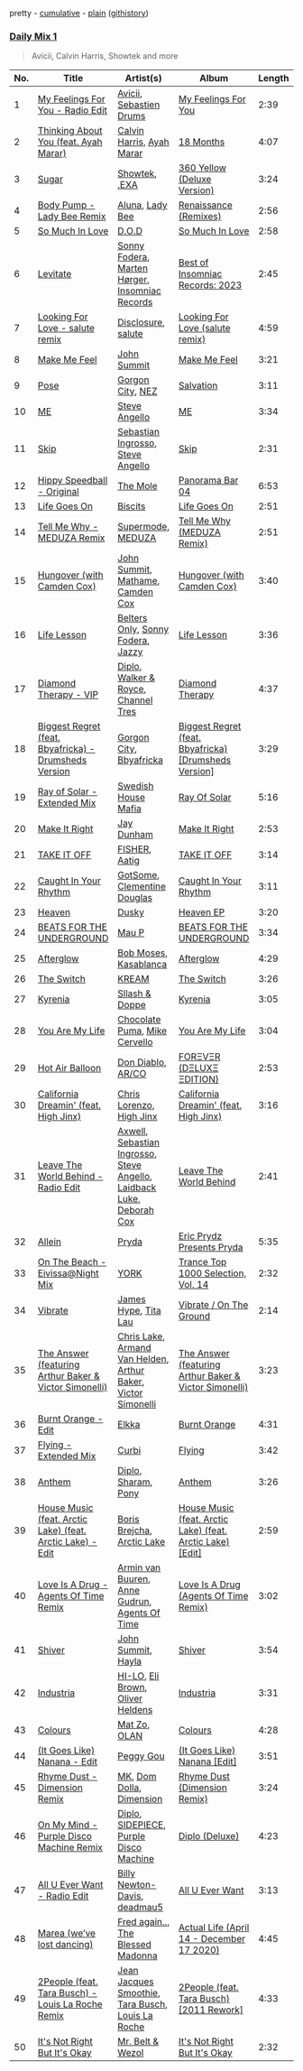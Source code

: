 pretty - [cumulative](/playlists/cumulative/Daily%20Mix%201.md) - [plain](/playlists/plain/37i9dQZF1E381TIGlTphwu) ([githistory](https://github.githistory.xyz/vitokorn/spotify-playlist-archive/blob/master/playlists/plain/37i9dQZF1E381TIGlTphwu))
### [Daily Mix 1](https://open.spotify.com/playlist/37i9dQZF1E381TIGlTphwu)

> Avicii, Calvin Harris, Showtek and more

| No. | Title | Artist(s) | Album | Length |
|---|---|---|---|---|
| 1 | [My Feelings For You - Radio Edit](https://open.spotify.com/track/3Yv9CEIOJjpw8tgKJhbOcc) | [Avicii](https://open.spotify.com/artist/1vCWHaC5f2uS3yhpwWbIA6), [Sebastien Drums](https://open.spotify.com/artist/0lHsjYcb3lGjkJQQqC6HVt) | [My Feelings For You](https://open.spotify.com/album/7vlSUAb4QAXdlkPEiR4Qgu) | 2:39 |
| 2 | [Thinking About You (feat. Ayah Marar)](https://open.spotify.com/track/1KtD0xaLAikgIt5tPbteZQ) | [Calvin Harris](https://open.spotify.com/artist/7CajNmpbOovFoOoasH2HaY), [Ayah Marar](https://open.spotify.com/artist/4xQ2BGOBUXgjxO2PAhrIyS) | [18 Months](https://open.spotify.com/album/7w19PFbxAjwZ7UVNp9z0uT) | 4:07 |
| 3 | [Sugar](https://open.spotify.com/track/1MCykbR6IJsiaXuZ1VTN6j) | [Showtek](https://open.spotify.com/artist/3gk0OYeLFWYupGFRHqLSR7), [.EXA](https://open.spotify.com/artist/4fCHA6Os4QKfn5UngdAf3i) | [360 Yellow (Deluxe Version)](https://open.spotify.com/album/1Fq6i9cUYSYZgP0pGzeWrB) | 3:24 |
| 4 | [Body Pump - Lady Bee Remix](https://open.spotify.com/track/5PkJ2ssBCzKHaztJVASw2b) | [Aluna](https://open.spotify.com/artist/5ITI6SEoUZMIXXkzCfr4oE), [Lady Bee](https://open.spotify.com/artist/5WuoHUDzojO8oto22ahnwN) | [Renaissance (Remixes)](https://open.spotify.com/album/3eVVyHEF1waq5kbMFm9pdJ) | 2:56 |
| 5 | [So Much In Love](https://open.spotify.com/track/7DnI3ktF2vcmzKuCCKseQL) | [D.O.D](https://open.spotify.com/artist/0Cs47vvRsPgEfliBU9KDiB) | [So Much In Love](https://open.spotify.com/album/7p0hUdHwZw2lN8PtRkVeiX) | 2:58 |
| 6 | [Levitate](https://open.spotify.com/track/7osZc0miZMAnL4AsBRnh0X) | [Sonny Fodera](https://open.spotify.com/artist/39B7ChWwrWDs7zXlsu3MoP), [Marten Hørger](https://open.spotify.com/artist/0EdUwJSqkMmsH6Agg3G8Ls), [Insomniac Records](https://open.spotify.com/artist/51xR0dvqUomzb5eY6dvT4M) | [Best of Insomniac Records: 2023](https://open.spotify.com/album/70ZyWrGgoffODlaUheuFx2) | 2:45 |
| 7 | [Looking For Love - salute remix](https://open.spotify.com/track/3pbaa7YbnJLNif8TOONI9t) | [Disclosure](https://open.spotify.com/artist/6nS5roXSAGhTGr34W6n7Et), [salute](https://open.spotify.com/artist/1np8xozf7ATJZDi9JX8Dx5) | [Looking For Love (salute remix)](https://open.spotify.com/album/550Hl0NNiWdFJcIqaMGWuT) | 4:59 |
| 8 | [Make Me Feel](https://open.spotify.com/track/0RoGOiZUCQyqAZSPBSk75T) | [John Summit](https://open.spotify.com/artist/7kNqXtgeIwFtelmRjWv205) | [Make Me Feel](https://open.spotify.com/album/37IWL3cLKAFT5EkQiFkDAI) | 3:21 |
| 9 | [Pose](https://open.spotify.com/track/5LBemsCrsGqsXSGYA8i2z6) | [Gorgon City](https://open.spotify.com/artist/4VNQWV2y1E97Eqo2D5UTjx), [NEZ](https://open.spotify.com/artist/2Mwy2BwAUT3WU1cZa3pvEW) | [Salvation](https://open.spotify.com/album/34yu5063EpoaKKir1m0q9e) | 3:11 |
| 10 | [ME](https://open.spotify.com/track/7dyJugljupi044oQfkrzlc) | [Steve Angello](https://open.spotify.com/artist/4FqPRilb0Ja0TKG3RS3y4s) | [ME](https://open.spotify.com/album/2ABIweWTmeRmUBc73DNiqq) | 3:34 |
| 11 | [Skip](https://open.spotify.com/track/0OHyE7d3EfGT6jIDVRN4Qn) | [Sebastian Ingrosso](https://open.spotify.com/artist/6hyMWrxGBsOx6sWcVj1DqP), [Steve Angello](https://open.spotify.com/artist/4FqPRilb0Ja0TKG3RS3y4s) | [Skip](https://open.spotify.com/album/6FGPOgL60G0VhYki83WFCE) | 2:31 |
| 12 | [Hippy Speedball - Original](https://open.spotify.com/track/3mRmL6YPBOgP2F2EXQULoN) | [The Mole](https://open.spotify.com/artist/3GD3K1YZRnJcqqJ4ZEq9LW) | [Panorama Bar 04](https://open.spotify.com/album/7toCypSzd5IkgmQrKTOc2Q) | 6:53 |
| 13 | [Life Goes On](https://open.spotify.com/track/5BC4a9zX4qOAuIM7HUgVrG) | [Biscits](https://open.spotify.com/artist/052B9SONfhoScw7dgYWw5o) | [Life Goes On](https://open.spotify.com/album/3T6dLIs7QJWYflHcVLAB1A) | 2:51 |
| 14 | [Tell Me Why - MEDUZA Remix](https://open.spotify.com/track/7jrMFjEq0t09f7m3HnnWXl) | [Supermode](https://open.spotify.com/artist/7urnl0uH1w3NCoErxw7AUK), [MEDUZA](https://open.spotify.com/artist/0xRXCcSX89eobfrshSVdyu) | [Tell Me Why (MEDUZA Remix)](https://open.spotify.com/album/6CTjQWx50yUs4wNu95cnlM) | 2:51 |
| 15 | [Hungover (with Camden Cox)](https://open.spotify.com/track/1HmeANWuuCP6ldvGgKwTLi) | [John Summit](https://open.spotify.com/artist/7kNqXtgeIwFtelmRjWv205), [Mathame](https://open.spotify.com/artist/6QSwQEz8CDMg8Rqk8dEkxS), [Camden Cox](https://open.spotify.com/artist/5mNpMP01Co4vXZ3U0fWP3C) | [Hungover (with Camden Cox)](https://open.spotify.com/album/0zmoJBEhLPoiKBzXMeFjAm) | 3:40 |
| 16 | [Life Lesson](https://open.spotify.com/track/6uhB0cuM92oSetkMGvRiyr) | [Belters Only](https://open.spotify.com/artist/1H1sDUWSlytzifZTDpKgUA), [Sonny Fodera](https://open.spotify.com/artist/39B7ChWwrWDs7zXlsu3MoP), [Jazzy](https://open.spotify.com/artist/7zAAwgV5Wqmvpb4GzvlRkP) | [Life Lesson](https://open.spotify.com/album/0zrcEy45YCYxctOZ0YAjNQ) | 3:36 |
| 17 | [Diamond Therapy - VIP](https://open.spotify.com/track/2Mu2YlVCDCZ6VDnLEHIVG4) | [Diplo](https://open.spotify.com/artist/5fMUXHkw8R8eOP2RNVYEZX), [Walker & Royce](https://open.spotify.com/artist/1lAwVq9MxNJkB0dEY6xNoV), [Channel Tres](https://open.spotify.com/artist/4cUkGQyhLFqKHBtL58HYVp) | [Diamond Therapy](https://open.spotify.com/album/6Ts98dV2mvynqieN4j3TOO) | 4:37 |
| 18 | [Biggest Regret (feat. Bbyafricka) - Drumsheds Version](https://open.spotify.com/track/1V8BLftxZIgyL5UgbgfkWE) | [Gorgon City](https://open.spotify.com/artist/4VNQWV2y1E97Eqo2D5UTjx), [Bbyafricka](https://open.spotify.com/artist/019gRg7DezPMbaI1xRZD6W) | [Biggest Regret (feat. Bbyafricka) [Drumsheds Version]](https://open.spotify.com/album/4NolYYX1nWkwpuHCmyYQzV) | 3:29 |
| 19 | [Ray of Solar - Extended Mix](https://open.spotify.com/track/32DSS0lGNkOJ2nJAqQCroY) | [Swedish House Mafia](https://open.spotify.com/artist/1h6Cn3P4NGzXbaXidqURXs) | [Ray Of Solar](https://open.spotify.com/album/4oKQeboZg2r2GVkCCZ4iFR) | 5:16 |
| 20 | [Make It Right](https://open.spotify.com/track/0YY6R2AtObBMKFZyVV2fZ5) | [Jay Dunham](https://open.spotify.com/artist/4JWZwoacJTvnATTK9BUE34) | [Make It Right](https://open.spotify.com/album/3V9ACaGgCltZJISgul0fTF) | 2:53 |
| 21 | [TAKE IT OFF](https://open.spotify.com/track/7zp9FOU4cjFdGN1zdWTvcB) | [FISHER](https://open.spotify.com/artist/1VJ0briNOlXRtJUAzoUJdt), [Aatig](https://open.spotify.com/artist/21OabQwzpxuFNxp7p781Ao) | [TAKE IT OFF](https://open.spotify.com/album/29p3XedLUbGNxK7aje4WPW) | 3:14 |
| 22 | [Caught In Your Rhythm](https://open.spotify.com/track/2UjMBCiA9gdDoSguLxrbBP) | [GotSome](https://open.spotify.com/artist/5eALE6GKSAiBNMyqpsqoeX), [Clementine Douglas](https://open.spotify.com/artist/4DWuml4Jf6K81b5rAPwMb6) | [Caught In Your Rhythm](https://open.spotify.com/album/5DksuDz9GUGMV5vOmMBo7U) | 3:11 |
| 23 | [Heaven](https://open.spotify.com/track/4wJ6GzWqWebaKHXrKot0ju) | [Dusky](https://open.spotify.com/artist/5gqoUf9vKKv96b1c0GBKwu) | [Heaven EP](https://open.spotify.com/album/4qs2ZCcVu7eeKc82fqFsEr) | 3:20 |
| 24 | [BEATS FOR THE UNDERGROUND](https://open.spotify.com/track/62bjfb5YMLvZU44vfjJVxp) | [Mau P](https://open.spotify.com/artist/0w1sbtZVQoK6GzV4A4OkCv) | [BEATS FOR THE UNDERGROUND](https://open.spotify.com/album/79kzvy6zqbSZsSIxVK3flH) | 3:34 |
| 25 | [Afterglow](https://open.spotify.com/track/2Ftoh82TZBdd5VduEm8T44) | [Bob Moses](https://open.spotify.com/artist/6LHsnRBUYhFyt01PdKXAF5), [Kasablanca](https://open.spotify.com/artist/297Z0teiCkp5s9eneWROpI) | [Afterglow](https://open.spotify.com/album/6pBEgtzvrTzF2KWiMzhkGm) | 4:29 |
| 26 | [The Switch](https://open.spotify.com/track/2Uf2IFn75rflEjYN4z1YUR) | [KREAM](https://open.spotify.com/artist/0DdDnziut7wOo6cAYWVZC5) | [The Switch](https://open.spotify.com/album/3x0717lwXQfyWeLFwiEe5S) | 3:26 |
| 27 | [Kyrenia](https://open.spotify.com/track/3aBYRY9gfl7f04BnLwxwLk) | [Sllash & Doppe](https://open.spotify.com/artist/1mPUNeOkJql5onhKwqiLMj) | [Kyrenia](https://open.spotify.com/album/2xQRYg2fydr41ILWzguidC) | 3:05 |
| 28 | [You Are My Life](https://open.spotify.com/track/51ecx8vfBmfo9maBzKDBfa) | [Chocolate Puma](https://open.spotify.com/artist/5Aw0IGM5JS3FuTgtRsDWGA), [Mike Cervello](https://open.spotify.com/artist/4zYX8Aa744hQ5O2hpAYQI3) | [You Are My Life](https://open.spotify.com/album/4XdIx8D65ziUGCnmV4jl1W) | 3:04 |
| 29 | [Hot Air Balloon](https://open.spotify.com/track/67p96tIoC4ESrod9kW331R) | [Don Diablo](https://open.spotify.com/artist/1l2ekx5skC4gJH8djERwh1), [AR/CO](https://open.spotify.com/artist/7mGI9Sd66FqHjIkwzkgbG7) | [FORΞVΞR (DΞLUXΞ ΞDITION)](https://open.spotify.com/album/53F4qZCDBwulb9eoMuWHf2) | 2:53 |
| 30 | [California Dreamin' (feat. High Jinx)](https://open.spotify.com/track/4ASOMWcJUrwEpjJy4GEijz) | [Chris Lorenzo](https://open.spotify.com/artist/7tm9Tuc70geXOOyKhtZHIj), [High Jinx](https://open.spotify.com/artist/0XFmkmsCbCoR7wlqaZdt64) | [California Dreamin' (feat. High Jinx)](https://open.spotify.com/album/4QNJtrJyZlV4CMzvQqPcjW) | 3:16 |
| 31 | [Leave The World Behind - Radio Edit](https://open.spotify.com/track/25ZEYUgCJyf3gRxkqYbkIc) | [Axwell](https://open.spotify.com/artist/1xNmvlEiICkRlRGqlNFZ43), [Sebastian Ingrosso](https://open.spotify.com/artist/6hyMWrxGBsOx6sWcVj1DqP), [Steve Angello](https://open.spotify.com/artist/4FqPRilb0Ja0TKG3RS3y4s), [Laidback Luke](https://open.spotify.com/artist/53cQZtWDwDJwVCNZlfJ6Qk), [Deborah Cox](https://open.spotify.com/artist/601893mmW5hl1FBOykWZHG) | [Leave The World Behind](https://open.spotify.com/album/5t99JSRaTDLRx2EDWxHlkM) | 2:41 |
| 32 | [Allein](https://open.spotify.com/track/4GhRCSt1NJIK0osyhRS0H8) | [Pryda](https://open.spotify.com/artist/37U9sPqTZMd7AKJCWgcvkt) | [Eric Prydz Presents Pryda](https://open.spotify.com/album/75kZMqVOQ7CrGeGHiiwyai) | 5:35 |
| 33 | [On The Beach - Eivissa@Night Mix](https://open.spotify.com/track/2udOabHNVg7uuSRFAzpedl) | [YORK](https://open.spotify.com/artist/20L5MecnuNujUE6imrfK0Q) | [Trance Top 1000 Selection, Vol. 14](https://open.spotify.com/album/34wp2sAGdiPLYxxRWdC2Bd) | 2:32 |
| 34 | [Vibrate](https://open.spotify.com/track/7wSyLZthdqBgxVRHOLPSSo) | [James Hype](https://open.spotify.com/artist/43BxCL6t4c73BQnIJtry5v), [Tita Lau](https://open.spotify.com/artist/5g93IJMEpfC68NUaeVjr4h) | [Vibrate / On The Ground](https://open.spotify.com/album/43qLFHzsGyaXZSY0OesmDI) | 2:14 |
| 35 | [The Answer (featuring Arthur Baker & Victor Simonelli)](https://open.spotify.com/track/5whiPPRn248jYANBCMzQoB) | [Chris Lake](https://open.spotify.com/artist/5Igpc9iLZ3YGtKeYfSrrOE), [Armand Van Helden](https://open.spotify.com/artist/3cQA9WH8liZfeja1DxcDYE), [Arthur Baker](https://open.spotify.com/artist/5YzGCkGA6XEGKs2C9KRVKA), [Victor Simonelli](https://open.spotify.com/artist/1wO0AVFTGzQNoM9uv2oM1M) | [The Answer (featuring Arthur Baker & Victor Simonelli)](https://open.spotify.com/album/6PgMh1HW0Gp85SxTK2s4yc) | 3:23 |
| 36 | [Burnt Orange - Edit](https://open.spotify.com/track/1O73n53LZxJNLeGdhwChtt) | [Elkka](https://open.spotify.com/artist/5Ly0z60jjgsY4rkmjRFtPS) | [Burnt Orange](https://open.spotify.com/album/3krmis8XpyRrEGKQ4LXRf4) | 4:31 |
| 37 | [Flying - Extended Mix](https://open.spotify.com/track/15VVzJaPwynalIksfy7Krl) | [Curbi](https://open.spotify.com/artist/2XiiUuK68XNdHaHOAF5hnT) | [Flying](https://open.spotify.com/album/5eSJZsLtK2qQsogB82R2bw) | 3:42 |
| 38 | [Anthem](https://open.spotify.com/track/3JdZapCja0ufmNY9Vqi1ia) | [Diplo](https://open.spotify.com/artist/5fMUXHkw8R8eOP2RNVYEZX), [Sharam](https://open.spotify.com/artist/7rVEQZBDtYmToQaYOQJCm2), [Pony](https://open.spotify.com/artist/5YVzHQeLnRkEYK5T5XFQ0q) | [Anthem](https://open.spotify.com/album/6Syz5BAAt7sDWPKUSRVP7T) | 3:26 |
| 39 | [House Music (feat. Arctic Lake) (feat. Arctic Lake) - Edit](https://open.spotify.com/track/4CgWViOVEbDKtcVVkFwYgh) | [Boris Brejcha](https://open.spotify.com/artist/6caPJFLv1wesmM7gwK1ACy), [Arctic Lake](https://open.spotify.com/artist/0IEPb9ily3E5IAYMSkwtQ6) | [House Music (feat. Arctic Lake) (feat. Arctic Lake) [Edit]](https://open.spotify.com/album/5xpZSKJdk6jje1g3HUIXU9) | 2:59 |
| 40 | [Love Is A Drug - Agents Of Time Remix](https://open.spotify.com/track/3MFiwJCd3rMIzFyQkt8FOo) | [Armin van Buuren](https://open.spotify.com/artist/0SfsnGyD8FpIN4U4WCkBZ5), [Anne Gudrun](https://open.spotify.com/artist/4CjmulKe83Ymzhud7vD0i5), [Agents Of Time](https://open.spotify.com/artist/6Jbyd4qzEtbFtswZP1o6Ht) | [Love Is A Drug (Agents Of Time Remix)](https://open.spotify.com/album/0SRxj3K6ZgCVd3qgEn6PU0) | 3:02 |
| 41 | [Shiver](https://open.spotify.com/track/1ls2PNiOHOxmSfHRyslgAl) | [John Summit](https://open.spotify.com/artist/7kNqXtgeIwFtelmRjWv205), [Hayla](https://open.spotify.com/artist/4yX6mpMyBGf9UfvBB8JJrc) | [Shiver](https://open.spotify.com/album/1mJnSN0jQDklAu7SoSF8Vs) | 3:54 |
| 42 | [Industria](https://open.spotify.com/track/61aXwlX5UTb78NaRyKQuDY) | [HI-LO](https://open.spotify.com/artist/0ETJQforv5OXgDgidQv9qd), [Eli Brown](https://open.spotify.com/artist/5lVNSw2GPci8kebrAQpZqU), [Oliver Heldens](https://open.spotify.com/artist/5nki7yRhxgM509M5ADlN1p) | [Industria](https://open.spotify.com/album/7CjSBlDTJ3ShbfVuGNOuER) | 3:31 |
| 43 | [Colours](https://open.spotify.com/track/22y2mqIBERBviZF0fa86iw) | [Mat Zo](https://open.spotify.com/artist/2n7USVO8fO8FF8zq4kG2N1), [OLAN](https://open.spotify.com/artist/1gMMbPTZtOb9W3IBYl6twO) | [Colours](https://open.spotify.com/album/2tZ2fRh85Fj4cf3HpeCpqs) | 4:28 |
| 44 | [(It Goes Like) Nanana - Edit](https://open.spotify.com/track/23RoR84KodL5HWvUTneQ1w) | [Peggy Gou](https://open.spotify.com/artist/2mLA48B366zkELXYx7hcDN) | [(It Goes Like) Nanana [Edit]](https://open.spotify.com/album/2LVDNOUUy2g8517ZEtQIcK) | 3:51 |
| 45 | [Rhyme Dust - Dimension Remix](https://open.spotify.com/track/0RfVNFd5etR3lsUDjlvjeM) | [MK](https://open.spotify.com/artist/1yqxFtPHKcGcv6SXZNdyT9), [Dom Dolla](https://open.spotify.com/artist/205i7E8fNVfojowcQSfK9m), [Dimension](https://open.spotify.com/artist/1QMgre3BHX161ZHtWMUu6S) | [Rhyme Dust (Dimension Remix)](https://open.spotify.com/album/6aYPqAe89UXxg7i04LD8jW) | 3:24 |
| 46 | [On My Mind - Purple Disco Machine Remix](https://open.spotify.com/track/6geg6XWPAxmwlVl8ZNYns0) | [Diplo](https://open.spotify.com/artist/5fMUXHkw8R8eOP2RNVYEZX), [SIDEPIECE](https://open.spotify.com/artist/5czbzNZZfWpyFgZyfT3Mkk), [Purple Disco Machine](https://open.spotify.com/artist/2WBJQGf1bT1kxuoqziH5g4) | [Diplo (Deluxe)](https://open.spotify.com/album/6zPSpPHyyOkbT8zDy7Kzl7) | 4:23 |
| 47 | [All U Ever Want - Radio Edit](https://open.spotify.com/track/47SPu5RSSsXNJ9whJQGSKy) | [Billy Newton-Davis](https://open.spotify.com/artist/2CeRGWyl6T1oTgjWqAhIUn), [deadmau5](https://open.spotify.com/artist/2CIMQHirSU0MQqyYHq0eOx) | [All U Ever Want](https://open.spotify.com/album/3Aw0fdamTlRgUYDT1udgiC) | 3:13 |
| 48 | [Marea (we’ve lost dancing)](https://open.spotify.com/track/5Z8Dj3LtbyCMiwE86rhg2f) | [Fred again..](https://open.spotify.com/artist/4oLeXFyACqeem2VImYeBFe), [The Blessed Madonna](https://open.spotify.com/artist/4TvhRzxIL1le2PWCeUqxQw) | [Actual Life (April 14 - December 17 2020)](https://open.spotify.com/album/6o86bV7TAt5x4exc2qLDqC) | 4:45 |
| 49 | [2People (feat. Tara Busch) - Louis La Roche Remix](https://open.spotify.com/track/5NULr84vgEdZiJJ4cHVy9A) | [Jean Jacques Smoothie](https://open.spotify.com/artist/2UKJP6JWLR0iJHvFU93VZ5), [Tara Busch](https://open.spotify.com/artist/1w0DBixkBeAOnPKCaNtUyR), [Louis La Roche](https://open.spotify.com/artist/0a03X57i18eG1yBzpmhZAs) | [2People (feat. Tara Busch) [2011 Rework]](https://open.spotify.com/album/0J5o2HvzESAEXqKQgJQo3g) | 4:33 |
| 50 | [It's Not Right But It's Okay](https://open.spotify.com/track/5OFVzqSeFxGpvDGyHvVeLj) | [Mr. Belt & Wezol](https://open.spotify.com/artist/19VDJ9IKyBSUMDJxLsasP6) | [It's Not Right But It's Okay](https://open.spotify.com/album/116jZe8fEmfjKBh4d8ZcDO) | 2:32 |